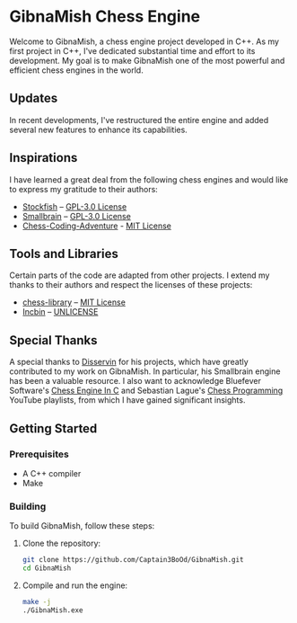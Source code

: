 # GibnaMish Chess Engine

Welcome to GibnaMish, a chess engine project developed in C++. As my first project in C++, I've dedicated substantial time and effort to its development. My goal is to make GibnaMish one of the most powerful and efficient chess engines in the world.

## Updates

In recent developments, I've restructured the entire engine and added several new features to enhance its capabilities.

## Inspirations

I have learned a great deal from the following chess engines and would like to express my gratitude to their authors:

- [Stockfish](https://github.com/official-stockfish/Stockfish) – [GPL-3.0 License](https://github.com/official-stockfish/Stockfish/blob/master/Copying.txt)
- [Smallbrain](https://github.com/Disservin/Smallbrain) – [GPL-3.0 License](https://github.com/Disservin/Smallbrain/blob/main/LICENSE)
- [Chess-Coding-Adventure](https://github.com/SebLague/Chess-Coding-Adventure) - [MIT License](https://github.com/SebLague/Chess-Coding-Adventure/blob/Chess-V2-UCI/LICENSE)

## Tools and Libraries

Certain parts of the code are adapted from other projects. I extend my thanks to their authors and respect the licenses of these projects:

- [chess-library](https://github.com/Disservin/chess-library) – [MIT License](https://github.com/Disservin/chess-library/blob/master/LICENSE)
- [Incbin](https://github.com/graphitemaster/incbin) – [UNLICENSE](https://github.com/graphitemaster/incbin/blob/main/UNLICENSE)

## Special Thanks

A special thanks to [Disservin](https://github.com/Disservin) for his projects, which have greatly contributed to my work on GibnaMish. In particular, his Smallbrain engine has been a valuable resource. I also want to acknowledge Bluefever Software's [Chess Engine In C](https://youtube.com/playlist?list=PLZ1QII7yudbc-Ky058TEaOstZHVbT-2hg&si=K8UHgAkpbcJxaL9s) and Sebastian Lague's [Chess Programming](https://youtube.com/playlist?list=PLFt_AvWsXl0cvHyu32ajwh2qU1i6hl77c&si=fIHbylS4DEQCZTOF) YouTube playlists, from which I have gained significant insights.

## Getting Started

### Prerequisites

- A C++ compiler
- Make

### Building

To build GibnaMish, follow these steps:

1. Clone the repository:
    ```sh
    git clone https://github.com/Captain3BoOd/GibnaMish.git
    cd GibnaMish
    ```

2. Compile and run the engine:
    ```sh
    make -j
    ./GibnaMish.exe
    ```
